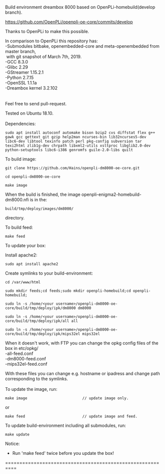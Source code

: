 Build environment dreambox 8000 based on OpenPLi-homebuild(develop branch).

https://github.com/OpenPLi/openpli-oe-core/commits/develop

Thanks to OpenPLi to make this possible.

In comparison to OpenPLi this repository has:<br>
-Submodules bitbake, openembedded-core and meta-openembedded from master branch,<br>
&nbsp;with git snapshot of March 7th, 2019.<br>
-GCC 8.3.0<br>
-Glibc 2.29<br>
-GStreamer 1.15.2.1<br>
-Python 2.7.15<br>
-OpenSSL 1.1.1a<br>
-Dreambox kernel 3.2.102<br>
<br>
<br>
Feel free to send pull-request.

Tested on Ubuntu 18.10.
<br>
<br>
Dependencies:
```
sudo apt install autoconf automake bison bzip2 cvs diffstat flex g++ gawk gcc gettext git gzip help2man ncurses-bin lib32ncurses5-dev libc6-dev libtool texinfo patch perl pkg-config subversion tar texi2html zlib1g-dev chrpath libxml2-utils xsltproc libglib2.0-dev python-setuptools libc6-i386 genromfs guile-2.0-libs quilt
```
To build image:
```
git clone https://github.com/Hains/openpli-dm8000-oe-core.git

cd openpli-dm8000-oe-core

make image
```
When the build is finished, the image openpli-enigma2-homebuild-dm8000.nfi is in the:
```
build/tmp/deploy/images/dm8000/
```
directory.

To build feed:
```
make feed
```

To update your box:

Install apache2:
```
sudo apt install apache2
```
Create symlinks to your build-environment:
```
cd /var/www/html

sudo mkdir feeds;cd feeds;sudo mkdir openpli-homebuild;cd openpli-homebuild;

sudo ln -s /home/<your username>/openpli-dm8000-oe-core/build/tmp/deploy/ipk/dm8000 dm8000 

sudo ln -s /home/<your username>/openpli-dm8000-oe-core/build/tmp/deploy/ipk/all all

sudo ln -s /home/<your username>/openpli-dm8000-oe-core/build/tmp/deploy/ipk/mips32el mips32el
```
When it doesn't work, with FTP you can change the opkg config files of the box in etc/opkg/<br>
-all-feed.conf<br>
-dm8000-feed.conf<br>
-mips32el-feed.conf<br>

With these files you can change e.g. hostname or ipadress and change path corresponding to the symlinks.
<br>
<br>
To update the image, run:
```
make image                         // update image only.
```
or  
```
make feed                          // update image and feed.
```

To update build-environment including all submodules, run:
```
make update
```

Notice: 
* Run 'make feed' twice before you update the box!

==========================================================
